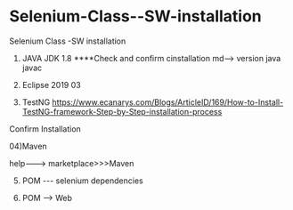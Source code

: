 # Selenium-Class--SW-installation
Selenium Class -SW installation

01) JAVA JDK 1.8
****Check and confirm cinstallation md--> version java
javac 

02) Eclipse 2019 03
03) TestNG
https://www.ecanarys.com/Blogs/ArticleID/169/How-to-Install-TestNG-framework-Step-by-Step-installation-process

Confirm Installation

04)Maven

help---> marketplace>>>Maven

05) POM --- selenium dependencies

06) POM --> Web 


